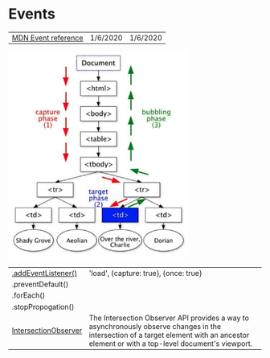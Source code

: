 # Events

|  |  |  |
| :--- | :--- | :--- |
| [MDN Event reference](https://developer.mozilla.org/en-US/docs/Web/Events?ck_subscriber_id=420572458#Mouse_events) | 1/6/2020 | 1/6/2020 |

![](.gitbook/assets/screen-shot-2019-12-23-at-1.34.23-pm.png)

|  |  |
| :--- | :--- |
| [.addEventListener\(\)](https://developer.mozilla.org/en-US/docs/Web/API/EventTarget/addEventListener) | 'load', {capture: true}, {once: true} |
| .preventDefault\(\) |  |
| .forEach\(\) |  |
| .stopPropogation\(\) |  |
| [IntersectionObserver](https://developer.mozilla.org/en-US/docs/Web/API/Intersection_Observer_API) | The Intersection Observer API provides a way to asynchronously observe changes in the intersection of a target element with an ancestor element or with a top-level document's viewport. |

